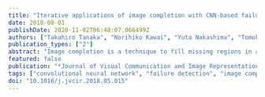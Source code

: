 ```yaml
---
title: "Iterative applications of image completion with CNN-based failure detection"
date: 2018-08-01
publishDate: 2020-11-02T06:48:07.066499Z
authors: ["Takahiro Tanaka", "Norihiko Kawai", "Yuta Nakashima", "Tomokazu Sato", "Naokazu Yokoya"]
publication_types: ["2"]
abstract: "Image completion is a technique to fill missing regions in a damaged or redacted image. A patch-based approach is one of major approaches, which solves an optimization problem that involves pixel values in missing regions and similar image patch search. One major problem of this approach is that it sometimes duplicates implausible texture in the image or overly smooths down a missing region when the algorithm cannot find better patches. As a practical remedy, the user may provide an interaction to identify such regions and re-apply image completion iteratively until she/he gets a desirable result. In this work, inspired by this idea, we propose a framework of human-in-the-loop style image completion with automatic failure detection using a deep neural network instead of human interaction. Our neural network takes small patches extracted from multiple feature maps obtained from the completion process as input for the automated interaction process, which is iterated several times. We experimentally show that our neural network outperforms a conventional linear support vector machine. Our subjective evaluation demonstrates that our method drastically improves the visual quality of resulting images compared to non-iterative application."
featured: false
publication: "*Journal of Visual Communication and Image Representation*"
tags: ["convolutional neural network", "failure detection", "image completion", "image inpainting"]
doi: "10.1016/j.jvcir.2018.05.015"
---
```


